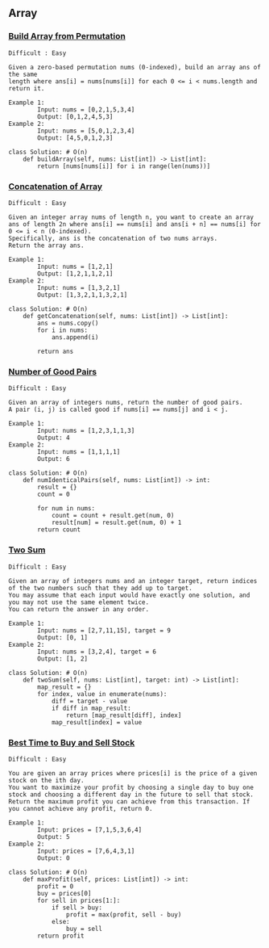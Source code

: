## Array


### [Build Array from Permutation](https://leetcode.com/problems/build-array-from-permutation/description/)
    Difficult : Easy

    Given a zero-based permutation nums (0-indexed), build an array ans of the same 
    length where ans[i] = nums[nums[i]] for each 0 <= i < nums.length and return it.

    Example 1: 
            Input: nums = [0,2,1,5,3,4]
            Output: [0,1,2,4,5,3]
    Example 2: 
            Input: nums = [5,0,1,2,3,4]
            Output: [4,5,0,1,2,3]
    
    class Solution: # O(n)
        def buildArray(self, nums: List[int]) -> List[int]:
            return [nums[nums[i]] for i in range(len(nums))]

### [Concatenation of Array](https://leetcode.com/problems/concatenation-of-array/description/)
    Difficult : Easy

    Given an integer array nums of length n, you want to create an array ans of length 2n where ans[i] == nums[i] and ans[i + n] == nums[i] for 0 <= i < n (0-indexed).
    Specifically, ans is the concatenation of two nums arrays.
    Return the array ans.
    
    Example 1: 
            Input: nums = [1,2,1]
            Output: [1,2,1,1,2,1]
    Example 2: 
            Input: nums = [1,3,2,1]
            Output: [1,3,2,1,1,3,2,1]
    
    class Solution: # O(n)
        def getConcatenation(self, nums: List[int]) -> List[int]:
            ans = nums.copy()
            for i in nums:
                ans.append(i)
                
            return ans

### [Number of Good Pairs](https://leetcode.com/problems/number-of-good-pairs/description/)
    Difficult : Easy

    Given an array of integers nums, return the number of good pairs.
    A pair (i, j) is called good if nums[i] == nums[j] and i < j.

    Example 1: 
            Input: nums = [1,2,3,1,1,3]
            Output: 4
    Example 2: 
            Input: nums = [1,1,1,1]
            Output: 6
    
    class Solution: # O(n)
        def numIdenticalPairs(self, nums: List[int]) -> int:
            result = {}
            count = 0

            for num in nums:
                count = count + result.get(num, 0)
                result[num] = result.get(num, 0) + 1
            return count

### [Two Sum](https://leetcode.com/problems/two-sum/description/)
    Difficult : Easy

    Given an array of integers nums and an integer target, return indices of the two numbers such that they add up to target.
    You may assume that each input would have exactly one solution, and you may not use the same element twice.
    You can return the answer in any order.

    Example 1: 
            Input: nums = [2,7,11,15], target = 9
            Output: [0, 1]
    Example 2: 
            Input: nums = [3,2,4], target = 6
            Output: [1, 2]
    
    class Solution: # O(n)
        def twoSum(self, nums: List[int], target: int) -> List[int]:
            map_result = {}
            for index, value in enumerate(nums):
                diff = target - value
                if diff in map_result:
                    return [map_result[diff], index]
                map_result[index] = value

### [Best Time to Buy and Sell Stock](https://leetcode.com/problems/best-time-to-buy-and-sell-stock/description/)
    Difficult : Easy

    You are given an array prices where prices[i] is the price of a given stock on the ith day.
    You want to maximize your profit by choosing a single day to buy one stock and choosing a different day in the future to sell that stock.
    Return the maximum profit you can achieve from this transaction. If you cannot achieve any profit, return 0.

    Example 1: 
            Input: prices = [7,1,5,3,6,4]
            Output: 5
    Example 2: 
            Input: prices = [7,6,4,3,1]
            Output: 0
    
    class Solution: # O(n)
        def maxProfit(self, prices: List[int]) -> int:
            profit = 0
            buy = prices[0]
            for sell in prices[1:]:
                if sell > buy:
                    profit = max(profit, sell - buy)
                else:
                    buy = sell
            return profit
